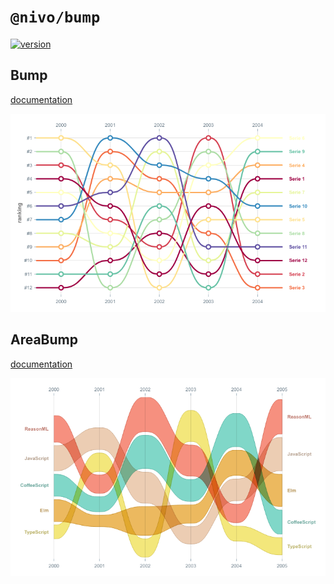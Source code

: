 # `@nivo/bump`

[![version](https://img.shields.io/npm/v/@nivo/bump.svg?style=flat-square)](https://www.npmjs.com/package/@nivo/bump)

## Bump

[documentation](http://nivo.rocks/bump/)

![Bump](https://raw.githubusercontent.com/plouc/nivo/master/packages/bump/doc/bump.png)

## AreaBump

[documentation](http://nivo.rocks/area-bump/)

![Bump](https://raw.githubusercontent.com/plouc/nivo/master/packages/bump/doc/area-bump.png)
